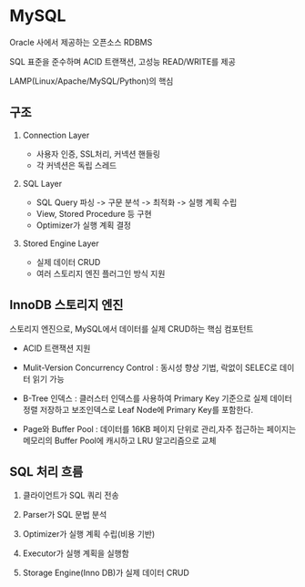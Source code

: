 # MySQL

Oracle 사에서 제공하는 오픈소스 RDBMS

SQL 표준을 준수하며 ACID 트랜잭션, 고성능 READ/WRITE를 제공

LAMP(Linux/Apache/MySQL/Python)의 핵심

## 구조

1. Connection Layer
     - 사용자 인증, SSL처리, 커넥션 핸들링
     - 각 커넥션은 독립 스레드

2. SQL Layer
    - SQL Query 파싱 -> 구문 분석 -> 최적화 -> 실행 계획 수립
    - View, Stored Procedure 등 구현
    - Optimizer가 실행 계획 결정

3. Stored Engine Layer
    - 실제 데이터 CRUD
    - 여러 스토리지 엔진 플러그인 방식 지원

## InnoDB 스토리지 엔진

스토리지 엔진으로, MySQL에서 데이터를 실제 CRUD하는 핵심 컴포턴트

- ACID 트랜잭션 지원

- Mulit-Version Concurrency Control : 동시성 향상 기법, 락없이 SELEC로 데이터 읽기 가능

- B-Tree 인덱스 : 클러스터 인덱스를 사용하여 Primary Key 기준으로 실제 데이터 정렬 저장하고 보조인덱스로 Leaf Node에 Primary Key를 포함한다.

- Page와 Buffer Pool : 데이터를 16KB 페이지 단위로 관리,자주 접근하는 페이지는 메모리의 Buffer Pool에 캐시하고 LRU 알고리즘으로 교체

## SQL 처리 흐름

1. 클라이언트가 SQL 쿼리 전송

2. Parser가 SQL 문법 분석

3. Optimizer가 실행 계획 수립(비용 기반)

4. Executor가 실행 계획을 실행함

5. Storage Engine(Inno DB)가 실제 데이터 CRUD
